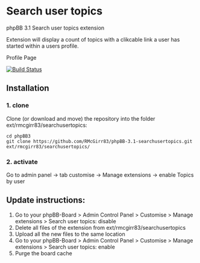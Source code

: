 Search user topics
===============

phpBB 3.1 Search user topics extension

Extension will display a count of topics with a clikcable link a user has started within a users profile.

Profile Page

[![Build Status](https://travis-ci.org/RMcGirr83/phpBB-3.1-searchusertopics.svg?branch=master)](https://travis-ci.org/RMcGirr83/phpBB-3.1-searchusertopics)

## Installation

### 1. clone
Clone (or download and move) the repository into the folder ext/rmcgirr83/searchusertopics:

```
cd phpBB3
git clone https://github.com/RMcGirr83/phpBB-3.1-searchusertopics.git ext/rmcgirr83/searchusertopics/
```

### 2. activate
Go to admin panel -> tab customise -> Manage extensions -> enable Topics by user

## Update instructions:
1. Go to your phpBB-Board > Admin Control Panel > Customise > Manage extensions > Search user topics: disable
2. Delete all files of the extension from ext/rmcgirr83/searchusertopics
3. Upload all the new files to the same location
4. Go to your phpBB-Board > Admin Control Panel > Customise > Manage extensions > Search user topics: enable
5. Purge the board cache